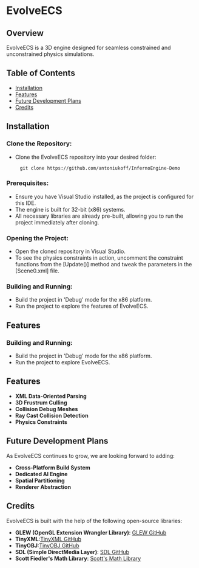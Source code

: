 # EvolveECS

## Overview
EvolveECS is a 3D engine designed for seamless constrained and unconstrained physics simulations.

## Table of Contents
- [Installation](#installation)
- [Features](#features)
- [Future Development Plans](#future-development-plans)
- [Credits](#credits)

## Installation

### Clone the Repository:
- Clone the EvolveECS repository into your desired folder:
```
     git clone https://github.com/antoniukoff/InfernoEngine-Demo
```

### Prerequisites:
- Ensure you have Visual Studio installed, as the project is configured for this IDE.
- The engine is built for 32-bit (x86) systems.
- All necessary libraries are already pre-built, allowing you to run the project immediately after cloning.

### Opening the Project:
- Open the cloned repository in Visual Studio.
- To see the physics constraints in action, uncomment the constraint functions from the [Update()] method and tweak the parameters in the [Scene0.xml] file.

### Building and Running:
- Build the project in 'Debug' mode for the x86 platform.
- Run the project to explore the features of EvolveECS.

## Features

### Building and Running:
- Build the project in 'Debug' mode for the x86 platform.
- Run the project to explore EvolveECS.

## Features

- **XML Data-Oriented Parsing**
- **3D Frustrum Culling**
- **Collision Debug Meshes**
- **Ray Cast Collision Detection**
- **Physics Constraints**

## Future Development Plans

As EvolveECS continues to grow, we are looking forward to adding:

- **Cross-Platform Build System**
- **Dedicated AI Engine**
- **Spatial Partitioning**
- **Renderer Abstraction**

## Credits

EvolveECS is built with the help of the following open-source libraries:
- **GLEW (OpenGL Extension Wrangler Library)**: [GLEW GitHub](https://github.com/nigels-com/glew)
- **TinyXML**:[TinyXML GitHub](https://github.com/leethomason/tinyxml2)
- **TinyOBJ**:[TinyOBJ GitHub](https://github.com/tinyobjloader/tinyobjloader)
- **SDL (Simple DirectMedia Layer)**: [SDL GitHub](https://github.com/libsdl-org/SDL)
- **Scott Fiedler's Math Library**: [Scott's Math Library](https://github.com/ScottFielder?tab=repositories)
